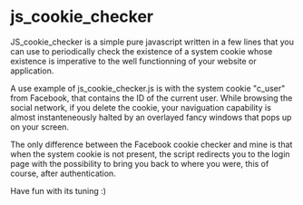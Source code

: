 js_cookie_checker
=================

JS_cookie_checker is a simple pure javascript written in a few lines that you can use to periodically check the existence of a system cookie whose existence is imperative to the well functionning of your website or application.

A use example of js_cookie_checker.js is with the system cookie "c_user" from Facebook, that contains the ID of the current user.
While browsing the social network, if you delete the cookie, your naviguation capability is almost instanteneously halted by an overlayed fancy windows that pops up on your screen.

The only difference between the Facebook cookie checker and mine is that when the system cookie is not present, the script redirects you to the login page with the possibility to bring you back to where you were, this of course, after authentication.

Have fun with its tuning :)

